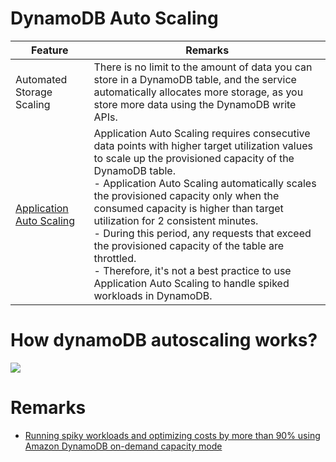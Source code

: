  # DynamoDB Auto Scaling
 
| Feature                                                                                                                                  | Remarks                                                                                                                                                                                                                                                                                                                                                                                                                                                                                                                                                           |
|------------------------------------------------------------------------------------------------------------------------------------------|-------------------------------------------------------------------------------------------------------------------------------------------------------------------------------------------------------------------------------------------------------------------------------------------------------------------------------------------------------------------------------------------------------------------------------------------------------------------------------------------------------------------------------------------------------------------|
| Automated Storage Scaling                                                                                                                | There is no limit to the amount of data you can store in a DynamoDB table, and the service automatically allocates more storage, as you store more data using the DynamoDB write APIs.                                                                                                                                                                                                                                                                                                                                                                            |
| [Application Auto Scaling](https://docs.aws.amazon.com/amazondynamodb/latest/developerguide/AutoScaling.html)                            | Application Auto Scaling requires consecutive data points with higher target utilization values to scale up the provisioned capacity of the DynamoDB table. <br/>- Application Auto Scaling automatically scales the provisioned capacity only when the consumed capacity is higher than target utilization for 2 consistent minutes. <br/>- During this period, any requests that exceed the provisioned capacity of the table are throttled. <br/>- Therefore, it's not a best practice to use Application Auto Scaling to handle spiked workloads in DynamoDB. |

# How dynamoDB autoscaling works?

![](https://assets-pt.media.datacumulus.com/aws-saa-pt/assets/pt3-q62-i1.jpg)

# Remarks
- [Running spiky workloads and optimizing costs by more than 90% using Amazon DynamoDB on-demand capacity mode](https://aws.amazon.com/blogs/database/running-spiky-workloads-and-optimizing-costs-by-more-than-90-using-amazon-dynamodb-on-demand-capacity-mode/)

